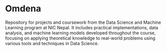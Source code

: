 # Omdena
Repository for projects and coursework from the Data Science and Machine Learning program at NIC Nepal. It includes practical implementations, data analysis, and machine learning models developed throughout the course, focusing on applying theoretical knowledge to real-world problems using various tools and techniques in Data Science.

